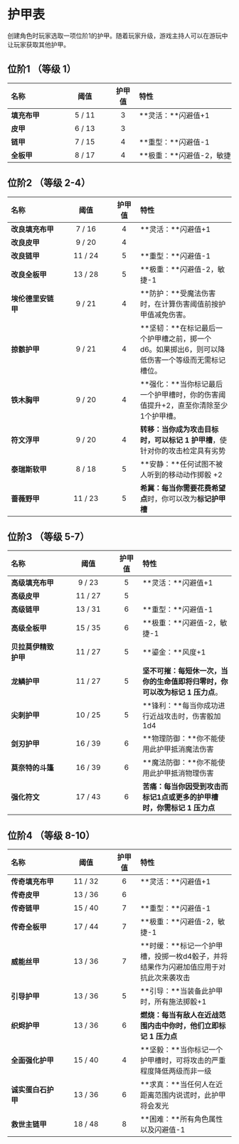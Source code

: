 # 护甲表

创建角色时玩家选取一项位阶1的护甲。随着玩家升级，游戏主持人可以在游玩中让玩家获取其他护甲。

## 位阶1 （等级 1）

| <div style="width:100px;text-align:left">名称</div> | <div style="width:100px;text-align:center">阈值</div> | <div style="width:40px;text-align:center">护甲值</div> | <div style="width:360px;text-align:left">特性</div> |
|:-------------|:------:|:--------:|:---------------------------|
| **填充布甲** | 5 / 11 |        3 | **灵活：**闪避值+1         |
| **皮甲**     | 6 / 13 |        3 |                            |
| **链甲**     | 7 / 15 |        4 | **重型：**闪避值-1         |
| **全板甲**   | 8 / 17 |        4 | **极重：**闪避值-2，敏捷-1 |

## 位阶2 （等级 2-4）

| <div style="width:100px;text-align:left">名称</div> | <div style="width:100px;text-align:center">阈值</div> | <div style="width:40px;text-align:center">护甲值</div> | 特性 |
|:-------------------|:-------:|:--------:|:-------------------------------------------------------------------------------------------------|
| **改良填充布甲**   | 7 / 16  |        4 | **灵活：**闪避值+1                                                                               |
| **改良皮甲**       | 9 / 20  |        4 |                                                                                                  |
| **改良链甲**       | 11 / 24 |        5 | **重型：**闪避值-1                                                                               |
| **改良全板甲**     | 13 / 28 |        5 | **极重：**闪避值-2，敏捷-1                                                                       |
| **埃伦德里安链甲** | 9 / 21  |        4 | **防护：**受魔法伤害时，在计算伤害阈值前按护甲值减免伤害。                                       |
| **掠骸护甲**       | 9 / 21  |        4 | **坚韧：**在标记最后一个护甲槽之前，掷一个 d6。如果掷出6，则可以降低伤害一个等级而无需标记槽位。 |
| **铁木胸甲**       | 9 / 20  |        4 | **强化：**当你标记最后一个护甲槽时，你的伤害阈值提升+2，直至你清除至少1个护甲槽。                |
| **符文浮甲**       | 9 / 20  |        4 | **转移：**当你成为攻击目标时，可以**标记 1 护甲槽**，使针对你的攻击检定具有劣势                   |
| **泰瑞斯软甲**     | 8 / 18  |        5 | **安静：**任何试图不被人听到的移动动作掷骰 +2                                                    |
| **蔷薇野甲**       | 11 / 23 |        5 | **希冀：**每当你需要**花费希望点**时，你可以改为**标记护甲槽**                                   |

## 位阶3 （等级 5-7）

| <div style="width:100px;text-align:left">名称</div> | <div style="width:100px;text-align:center">阈值</div> | <div style="width:40px;text-align:center">护甲值</div> | 特性 |
|:---------------------|:-------:|:--------:|:--------------------------------------------------------------------------------|
| **高级填充布甲**     | 9 / 23  |        5 | **灵活：**闪避值+1                                                              |
| **高级皮甲**         | 11 / 27 |        5 |                                                                                 |
| **高级链甲**         | 13 / 31 |        6 | **重型：**闪避值-1                                                              |
| **高级全板甲**       | 15 / 35 |        6 | **极重：**闪避值-2，敏捷-1                                                      |
| **贝拉莫伊精致护甲** | 11 / 27 |        5 | **鎏金：**风度+1                                                                |
| **龙鳞护甲**         | 11 / 27 |        5 | **坚不可摧：**每短休一次，当你的生命值即将归零时，你可以改为**标记 1 压力点**。 |
| **尖刺护甲**         | 10 / 25 |        5 | **锋利：**每当你成功进行近战攻击时，伤害骰加1d4                                 |
| **剑刃护甲**         | 16 / 39 |        6 | **物理防御：**你不能使用此护甲抵消魔法伤害                                      |
| **莫奈特的斗篷**     | 16 / 39 |        6 | **魔法防御：**你不能使用此护甲抵消物理伤害                                      |
| **强化符文**         | 17 / 43 |        6 | **苦痛：**每当你因受到攻击而标记1点或更多的护甲槽时，你需**标记 1 压力点**      |

## 位阶4 （等级 8-10）

| <div style="width:100px;text-align:left">名称</div> | <div style="width:100px;text-align:center">阈值</div> | <div style="width:40px;text-align:center">护甲值</div> | 特性 |
|:-------------------|:-------:|:--------:|:-------------------------------------------------------------------------------------|
| **传奇填充布甲**   | 11 / 32 |        6 | **灵活：**闪避值+1                                                                   |
| **传奇皮甲**       | 13 / 36 |        6 |                                                                                      |
| **传奇链甲**       | 15 / 40 |        7 | **重型：**闪避值-1                                                                   |
| **传奇全板甲**     | 17 / 44 |        7 | **极重：**闪避值-2，敏捷-1                                                           |
| **威能丝甲**       | 13 / 36 |        7 | **时缓：**标记一个护甲槽，投掷一枚d4骰子，并将结果作为闪避加值应用于对抗此次来袭攻击 |
| **引导护甲**       | 13 / 36 |        5 | **引导：**当装备此护甲时，所有施法掷骰+1                                             |
| **织烬护甲**       | 13 / 36 |        6 | **燃烧：**每当有敌人在近战范围内击中你时，他们立即**标记 1 压力点**                  |
| **全面强化护甲**   | 15 / 40 |        4 | **坚毅：**当你标记一个护甲槽时，可将攻击的严重程度降低两级而非一级                   |
| **诚实蛋白石护甲** | 13 / 36 |        6 | **求真：**当任何人在近距离范围内说谎时，此护甲将会发光                               |
| **救世主链甲**     | 18 / 48 |        8 | **困难：**所有角色属性以及闪避值-1                                                   |
